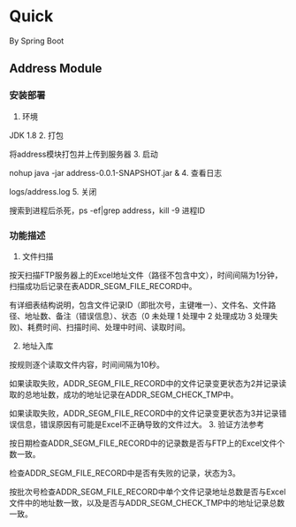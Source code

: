 # Quick
By Spring Boot
## Address Module
### 安装部署
1. 环境

JDK 1.8
2. 打包

将address模块打包并上传到服务器
3. 启动

nohup java -jar address-0.0.1-SNAPSHOT.jar &
4. 查看日志

logs/address.log
5. 关闭

搜索到进程后杀死，ps -ef|grep address，kill -9 进程ID
### 功能描述
1. 文件扫描

按天扫描FTP服务器上的Excel地址文件（路径不包含中文），时间间隔为1分钟，扫描成功后记录在表ADDR_SEGM_FILE_RECORD中。

有详细表结构说明，包含文件记录ID（即批次号，主键唯一）、文件名、文件路径、地址数、备注（错误信息）、状态（0 未处理 1 处理中 2 处理成功 3 处理失败)、耗费时间、扫描时间、处理中时间、读取时间。

2. 地址入库

按规则逐个读取文件内容，时间间隔为10秒。

如果读取失败，ADDR_SEGM_FILE_RECORD中的文件记录变更状态为2并记录读取的总地址数，成功的地址记录在ADDR_SEGM_CHECK_TMP中。

如果读取失败，ADDR_SEGM_FILE_RECORD中的文件记录变更状态为3并记录错误信息，错误原因有可能是Excel不正确导致的文件过大。
3. 验证方法参考

按日期检查ADDR_SEGM_FILE_RECORD中的记录数是否与FTP上的Excel文件个数一致。

检查ADDR_SEGM_FILE_RECORD中是否有失败的记录，状态为3。

按批次号检查ADDR_SEGM_FILE_RECORD中单个文件记录地址总数是否与Excel文件中的地址数一致，以及是否与ADDR_SEGM_CHECK_TMP中的地址记录总数一致。